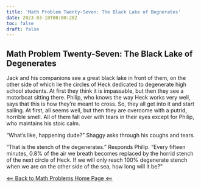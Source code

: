 ```yaml
---
title: 'Math Problem Twenty-Seven: The Black Lake of Degnerates'
date: 2023-03-18T00:00:28Z
toc: false
draft: false
---
```


## Math Problem Twenty-Seven: The Black Lake of Degenerates

Jack and his companions see a great black lake in front of them, on the other side of which lie the circles of Heck dedicated to degenerate high school students. At first they think it is impassable, but then they see a motorboat sitting there. Philip, who knows the way Heck works very well, says that this is how they’re meant to cross. So, they all get into it and start sailing. At first, all seems well, but then they are overcome with a putrid, horrible smell. All of them fall over with tears in their eyes except for Philip, who maintains his stoic calm. 

“What’s like, happening dude?” Shaggy asks through his coughs and tears.

“That is the stench of the degenerates.” Responds Philip. “Every fifteen minutes, 0.8% of the air we breath becomes replaced by the horrid stench of the next circle of Heck. If we will only reach 100% degenerate stench when we are on the other side of the sea, how long will it be?”

[<== Back to Math Problems Home Page <==](/humor/problems//#season-four-the-harrowing-of-heck)
